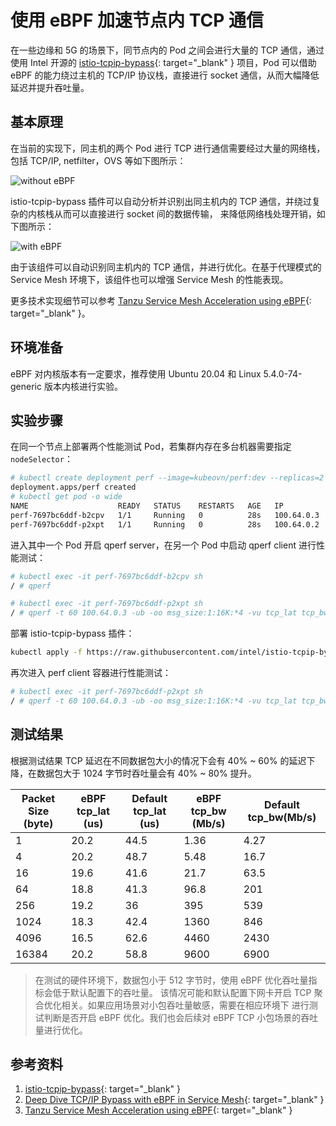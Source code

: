 # 使用 eBPF 加速节点内 TCP 通信

在一些边缘和 5G 的场景下，同节点内的 Pod 之间会进行大量的 TCP 通信，通过使用 Intel 开源的 [istio-tcpip-bypass](https://github.com/intel/istio-tcpip-bypass){: target="_blank" }
项目，Pod 可以借助 eBPF 的能力绕过主机的 TCP/IP 协议栈，直接进行 socket 通信，从而大幅降低延迟并提升吞吐量。

## 基本原理

在当前的实现下，同主机的两个 Pod 进行 TCP 进行通信需要经过大量的网络栈，包括 TCP/IP, netfilter，OVS 等如下图所示：

![without eBPF](../static/intra-node-without-ebpf.png)

istio-tcpip-bypass 插件可以自动分析并识别出同主机内的 TCP 通信，并绕过复杂的内核栈从而可以直接进行 socket 间的数据传输，
来降低网络栈处理开销，如下图所示：

![with eBPF](../static/intra-node-with-ebpf.png)

由于该组件可以自动识别同主机内的 TCP 通信，并进行优化。在基于代理模式的 Service Mesh 环境下，该组件也可以增强 Service Mesh 的性能表现。

更多技术实现细节可以参考 [Tanzu Service Mesh Acceleration using eBPF](https://blogs.vmware.com/networkvirtualization/2022/08/tanzu-service-mesh-acceleration-using-ebpf.html/){: target="_blank" }。

## 环境准备

eBPF 对内核版本有一定要求，推荐使用 Ubuntu 20.04 和 Linux 5.4.0-74-generic 版本内核进行实验。

## 实验步骤

在同一个节点上部署两个性能测试 Pod，若集群内存在多台机器需要指定 `nodeSelector`：

```bash
# kubectl create deployment perf --image=kubeovn/perf:dev --replicas=2
deployment.apps/perf created
# kubectl get pod -o wide
NAME                    READY   STATUS    RESTARTS   AGE   IP           NODE     NOMINATED NODE   READINESS GATES
perf-7697bc6ddf-b2cpv   1/1     Running   0          28s   100.64.0.3   sealos   <none>           <none>
perf-7697bc6ddf-p2xpt   1/1     Running   0          28s   100.64.0.2   sealos   <none>           <none>
```

进入其中一个 Pod 开启 qperf server，在另一个 Pod 中启动 qperf client 进行性能测试：

```bash
# kubectl exec -it perf-7697bc6ddf-b2cpv sh
/ # qperf

# kubectl exec -it perf-7697bc6ddf-p2xpt sh
/ # qperf -t 60 100.64.0.3 -ub -oo msg_size:1:16K:*4 -vu tcp_lat tcp_bw
```

部署 istio-tcpip-bypass 插件：

```bash
kubectl apply -f https://raw.githubusercontent.com/intel/istio-tcpip-bypass/main/bypass-tcpip-daemonset.yaml
```

再次进入 perf client 容器进行性能测试：

```bash
# kubectl exec -it perf-7697bc6ddf-p2xpt sh
/ # qperf -t 60 100.64.0.3 -ub -oo msg_size:1:16K:*4 -vu tcp_lat tcp_bw
```

## 测试结果

根据测试结果 TCP 延迟在不同数据包大小的情况下会有 40% ~ 60% 的延迟下降，在数据包大于 1024 字节时吞吐量会有 40% ~ 80% 提升。

| Packet Size (byte) | eBPF tcp_lat (us) | Default tcp_lat (us) | eBPF tcp_bw (Mb/s) | Default tcp_bw(Mb/s) |
|--------------------|-------------------|----------------------|--------------------|----------------------|
| 1                  | 20.2              | 44.5                 | 1.36               | 4.27                 |
| 4                  | 20.2              | 48.7                 | 5.48               | 16.7                 |
| 16                 | 19.6              | 41.6                 | 21.7               | 63.5                 |
| 64                 | 18.8              | 41.3                 | 96.8               | 201                  |
| 256                | 19.2              | 36                   | 395                | 539                  |
| 1024               | 18.3              | 42.4                 | 1360               | 846                  |
| 4096               | 16.5              | 62.6                 | 4460               | 2430                 |
| 16384              | 20.2              | 58.8                 | 9600               | 6900                 |

> 在测试的硬件环境下，数据包小于 512 字节时，使用 eBPF 优化吞吐量指标会低于默认配置下的吞吐量。
> 该情况可能和默认配置下网卡开启 TCP 聚合优化相关。如果应用场景对小包吞吐量敏感，需要在相应环境下
> 进行测试判断是否开启 eBPF 优化。我们也会后续对 eBPF TCP 小包场景的吞吐量进行优化。

## 参考资料

1. [istio-tcpip-bypass](https://github.com/intel/istio-tcpip-bypass){: target="_blank" }
2. [Deep Dive TCP/IP Bypass with eBPF in Service Mesh](https://events.istio.io/istiocon-2022/sessions/tcpip-bypass-ebpf/){: target="_blank" }
3. [Tanzu Service Mesh Acceleration using eBPF](https://blogs.vmware.com/networkvirtualization/2022/08/tanzu-service-mesh-acceleration-using-ebpf.html/){: target="_blank" }
